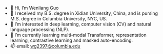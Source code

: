 - 👋 Hi, I’m Wenliang Guo
- :school: I received my B.S. degree in Xidian University, China, and is pursing M.S. degree in Columbia University, NYC, US.
- 👀 I’m interested in deep learning, computer vision (CV) and natural language processing (NLP).
- 🌱 I’m currently learning multi-modal Transformer, representation learning, contrastive learning and masked auto-encoding. 
- 📫 email: wg2397@columbia.edu

<!---
BrightGuo048/BrightGuo048 is a ✨ special ✨ repository because its `README.md` (this file) appears on your GitHub profile.
You can click the Preview link to take a look at your changes.
--->
